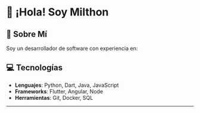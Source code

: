 # 👋 ¡Hola! Soy Milthon

## 🌟 Sobre Mí
Soy un desarrollador de software con experiencia en:

## 💻 Tecnologías
- **Lenguajes**: Python, Dart, Java, JavaScript
- **Frameworks**: Flutter, Angular, Node
- **Herramientas**: Git, Docker, SQL

<!--
## 🚀 Proyectos Destacados
- [Nombre del Proyecto 1](): Breve descripción.
- [Nombre del Proyecto 2](enlace-del-proyecto): Breve descripción.

## 📫 Conéctame
- [LinkedIn](tu-linkedin)
- [Twitter](tu-twitter)
- [Email](mailto:tu.email@ejemplo.com)
## 🌱 Siempre Aprendiendo
Actualmente, estoy aprendiendo sobre [tecnologías o conceptos que estés explorando].
-->

---
